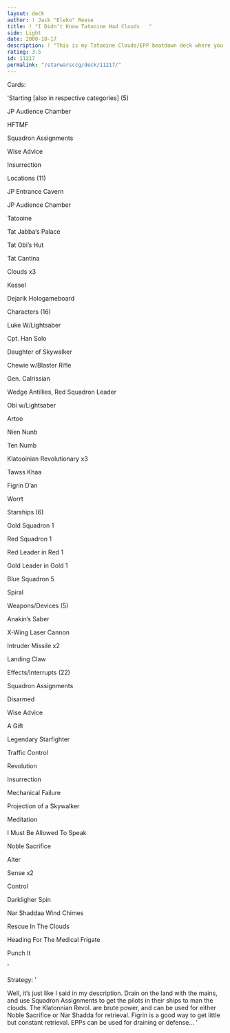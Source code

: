 ```yaml
---
layout: deck
author: ! Jack "Eleko" Reese
title: ! "I Didn’t Know Tatooine Had Clouds   "
side: Light
date: 2000-10-17
description: ! "This is my Tatooine Clouds/EPP beatdown deck where you control on Jabba’s Palace and in the clouds. Kessel is just in case you can squeeze in an extra drain and Landing Claw in case you’re getting beat in the drain race. This deck is made for fo"
rating: 3.5
id: 11217
permalink: "/starwarsccg/deck/11217/"
---
```

Cards: 

'Starting [also in respective categories] (5) 

JP  Audience Chamber 

HFTMF 

Squadron Assignments 

Wise Advice 

Insurrection 


Locations (11)

JP Entrance Cavern 

JP Audience Chamber 

Tatooine 

Tat Jabba’s Palace 

Tat Obi’s Hut 

Tat Cantina 

Clouds x3

Kessel 

Dejarik Hologameboard 


Characters (16)

Luke W/Lightsaber 

Cpt. Han Solo 

Daughter of Skywalker 

Chewie w/Blaster Rifle 

Gen. Calrissian 

Wedge Antillies, Red Squadron Leader 

Obi w/Lightsaber 

Artoo 

Nien Nunb 

Ten Numb 

Klatooinian Revolutionary x3 

Tawss Khaa 

Figrin D’an 

Worrt 


Starships (6)

Gold Squadron 1 

Red Squadron 1 

Red Leader in Red 1 

Gold Leader in Gold 1 

Blue Squadron 5 

Spiral 


Weapons/Devices (5)

Anakin’s Saber 

X-Wing Laser Cannon 

Intruder Missile x2

Landing Claw 


Effects/Interrupts (22)

Squadron Assignments 

Disarmed 

Wise Advice 

A Gift 

Legendary Starfighter 

Traffic Control 

Revolution 

Insurrection 

Mechanical Failure 

Projection of a Skywalker 

Meditation 

I Must Be Allowed To Speak 

Noble Sacrifice 

Alter 

Sense x2 

Control 

Darkligher Spin 

Nar Shaddaa Wind Chimes 

Rescue In The Clouds 

Heading For The Medical Frigate 

Punch It 



'

Strategy: '

Well, it’s just like I said in my description.  Drain on the land with the mains, and use Squadron Assignments to get the pilots in their ships to man the clouds.  The Klatonnian Revol. are brute power, and can be used for either Noble Sacrifice or Nar Shadda for retrieval.  Figrin is a good way to get little but constant retrieval.  EPPs can be used for draining or defense... '

